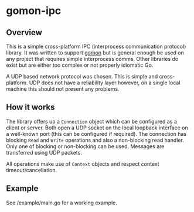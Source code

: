 # gomon-ipc

## Overview
This is a simple cross-platform IPC (interprocess communication protocol) library. It was written to support [gomon](https://github.com/jdudmesh/gomon) but is general enough be used on any project that requires simple interprocess comms. Other libraries do exist but are either too complex or not properly idiomatic Go.

A UDP based network protocol was chosen. This is simple and cross-platform. UDP does not have a reliability layer however, on a single local machine this should not present any problems.

## How it works
The library offers up a `Connection` object which can be configured as a client or server. Both open a UDP socket on the local loopback interface on a well-known port (this can be configured if required). The connection has blocking `Read` and `Write` operations and also a non-blocking read handler. Only one of blocking or non-blocking can be used. Messages are transferred using UDP packets.

All operations make use of `Context` objects and respect context timeout/cancellation.

## Example

See /example/main.go for a working example.